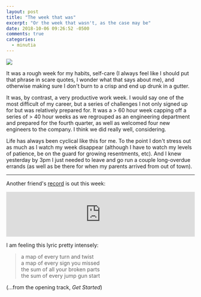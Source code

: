 ```yaml
---
layout: post
title: "The week that was"
excerpt: "Or the week that wasn't, as the case may be"
date: 2018-10-06 09:26:52 -0500
comments: true
categories: 
  - minutia
---
```


![]({{site.baseurl}}/assets/2018/10/Screenshot-2018-10-06-09.22.22.png)

It was a rough week for my habits, self-care (I always feel like I should put that phrase in scare quotes, I wonder what that says about me), and otherwise making sure I don't burn to a crisp and end up drunk in a gutter.

It was, by contrast, a very productive work week. I would say one of the most difficult of my career, but a series of challenges I not only signed up for but was relatively prepared for. It was a > 60 hour week capping off a series of > 40 hour weeks as we regrouped as an engineering department and prepared for the fourth quarter, as well as welcomed four new engineers to the company. I think we did really well, considering. 

Life has always been cyclical like this for me. To the point I don't stress out as much as I watch my week disappear (although I have to watch my levels of patience, be on the guard for growing resentments, etc). And I knew yesterday by 3pm I just needed to leave and go run a couple long-overdue errands (as well as be there for when my parents arrived from out of town).

---

Another friend's [record](http://vanessapeters.bandcamp.com/album/foxhole-prayers) is out this week:

<iframe style="border: 0; width: 100%; height: 120px;" src="https://bandcamp.com/EmbeddedPlayer/album=3220762288/size=large/bgcol=ffffff/linkcol=0687f5/tracklist=false/artwork=small/transparent=true/" seamless><a href="http://vanessapeters.bandcamp.com/album/foxhole-prayers">Foxhole Prayers by Vanessa Peters</a></iframe>

I am feeling this lyric pretty intensely:

> a map of every turn and twist  
> a map of every sign you missed  
> the sum of all your broken parts  
> the sum of every jump gun start  

(...from the opening track, _Get Started_)
